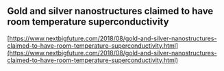 ## Gold and silver nanostructures claimed to have room temperature superconductivity
  
  [https://www.nextbigfuture.com/2018/08/gold-and-silver-nanostructures-claimed-to-have-room-temperature-superconductivity.html](https://www.nextbigfuture.com/2018/08/gold-and-silver-nanostructures-claimed-to-have-room-temperature-superconductivity.html)